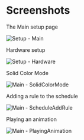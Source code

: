 # Screenshots

The Main setup page

![Setup - Main](/setup_main.png)

Hardware setup

![Setup - Hardware](/setup_hardware.png)

Solid Color Mode

![Main - SolidColorMode](/solid_color_mode.png)

Adding a rule to the schedule

![Main - ScheduleAddRule](/schedule_add_rule.png)

Playing an animation

![Main - PlayingAnimation](/play_animation.png)